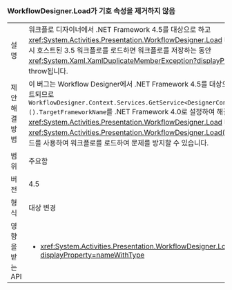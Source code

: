 ### <a name="workflowdesignerload-doesnt-remove-symbol-property"></a>WorkflowDesigner.Load가 기호 속성을 제거하지 않음

|   |   |
|---|---|
|설명|워크플로 디자이너에서 .NET Framework 4.5를 대상으로 하고 <xref:System.Activities.Presentation.WorkflowDesigner.Load> 메서드를 사용하여 다시 호스트된 3.5 워크플로를 로드하면 워크플로를 저장하는 동안 <xref:System.Xaml.XamlDuplicateMemberException?displayProperty=name>가 throw됩니다.|
|제안 해결 방법|이 버그는 Workflow Designer에서 .NET Framework 4.5를 대상으로 할 때에 매니페스트되므로 <code>WorkflowDesigner.Context.Services.GetService&lt;DesignerConfigurationService&gt;().TargetFrameworkName</code>를 .NET Framework 4.0로 설정하여 해결할 수 있습니다. 또는 <xref:System.Activities.Presentation.WorkflowDesigner.Load> 대신 <xref:System.Activities.Presentation.WorkflowDesigner.Load(System.String)> 메서드를 사용하여 워크플로를 로드하여 문제를 방지할 수 있습니다.|
|범위|주요함|
|버전|4.5|
|형식|대상 변경|
|영향을 받는 API|<ul><li><xref:System.Activities.Presentation.WorkflowDesigner.Load?displayProperty=nameWithType></li></ul>|

